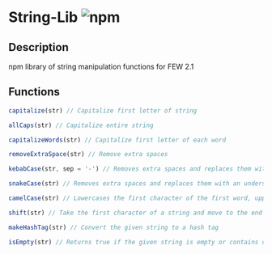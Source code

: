 # String-Lib ![npm](https://img.shields.io/npm/v/anneka-string-lib)
 
## Description
npm library of string manipulation functions for FEW 2.1

## Functions
```javascript
capitalize(str) // Capitalize first letter of string

allCaps(str) // Capitalize entire string

capitalizeWords(str) // Capitalize first letter of each word

removeExtraSpace(str) // Remove extra spaces

kebabCase(str, sep = '-') // Removes extra spaces and replaces them with a hyphen (or given separator), makes characters lowercase

snakeCase(str) // Removes extra spaces and replaces them with an underscore, makes all characters lowercase

camelCase(str) // Lowercases the first character of the first word, uppercases the first character of all other words, removes all spaces

shift(str) // Take the first character of a string and move to the end of a string

makeHashTag(str) // Convert the given string to a hash tag

isEmpty(str) // Returns true if the given string is empty or contains only whitespace
```
